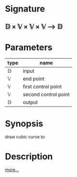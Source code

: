 # Signature
## 𝔻 × 𝕍 × 𝕍 × 𝕍 ⟶ 𝔻

# Parameters

| type | name |
|------|------|
|𝔻|input|
|𝕍|end point|
|𝕍|first control point|
|𝕍|second control point|
|𝔻|output|

# Synopsis
draw cubic curve to

# Description

[more...](https://www.w3schools.com/tags/canvas_beziercurveto.asp)